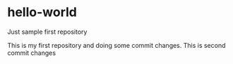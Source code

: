 # hello-world
Just sample first repository 

This is my first repository and doing some commit changes.
This is second commit changes 
